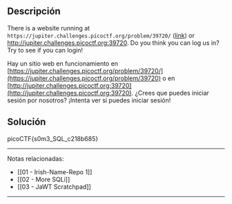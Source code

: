 ## Descripción
There is a website running at `https://jupiter.challenges.picoctf.org/problem/39720/` ([link](https://jupiter.challenges.picoctf.org/problem/39720/)) or http://jupiter.challenges.picoctf.org:39720. Do you think you can log us in? Try to see if you can login!

Hay un sitio web en funcionamiento en [https://jupiter.challenges.picoctf.org/problem/39720/](https://jupiter.challenges.picoctf.org/problem/39720) o en [http://jupiter.challenges.picoctf.org:39720](http://jupiter.challenges.picoctf.org:39720). ¿Crees que puedes iniciar sesión por nosotros? ¡Intenta ver si puedes iniciar sesión!
## Solución

picoCTF{s0m3_SQL_c218b685}



---
Notas relacionadas:
- [[01 - Irish-Name-Repo 1]]
- [[02 - More SQLi]]
- [[03 - JaWT Scratchpad]]
---